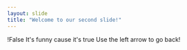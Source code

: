 ```yaml
---
layout: slide
title: "Welcome to our second slide!"
---
```

!False It's funny cause it's true
Use the left arrow to go back!
